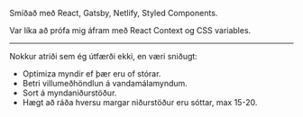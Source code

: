 Smíðað með React, Gatsby, Netlify, Styled Components.

Var líka að prófa mig áfram með React Context og CSS variables.

---

Nokkur atriði sem ég útfærði ekki, en væri sniðugt:

- Optimiza myndir ef þær eru of stórar.
- Betri villumeðhöndlun á vandamálamyndum.
- Sort á myndaniðurstöður.
- Hægt að ráða hversu margar niðurstöður eru sóttar, max 15-20.
